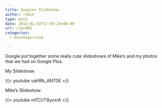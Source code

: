 ```yaml
---
title: Google+ Slideshow
author: robin
type: post
date: 2014-01-03T17:07:24+00:00
url: /?p=905
categories:
  - Uncategorized

---
```

Google put together some really cute slideshows of Mike&#8217;s and my photos that we had on Google Plus.

My Slideshow:

{{< youtube vaHRb_ANT0E >}}

Mike&#8217;s Slideshow:

{{< youtube mTCUT8yvxrA >}}